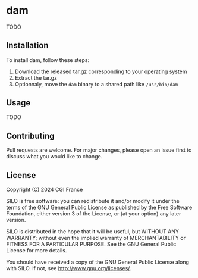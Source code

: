 # dam

TODO

## Installation

To install dam, follow these steps:

1. Download the released tar.gz corresponding to your operating system
2. Extract the tar.gz
3. Optionnaly, move the `dam` binary to a shared path like `/usr/bin/dam`

## Usage

TODO

## Contributing

Pull requests are welcome. For major changes, please open an issue first to discuss what you would like to change.

## License

Copyright (C) 2024 CGI France

SILO is free software: you can redistribute it and/or modify
it under the terms of the GNU General Public License as published by
the Free Software Foundation, either version 3 of the License, or
(at your option) any later version.

SILO is distributed in the hope that it will be useful,
but WITHOUT ANY WARRANTY; without even the implied warranty of
MERCHANTABILITY or FITNESS FOR A PARTICULAR PURPOSE.  See the
GNU General Public License for more details.

You should have received a copy of the GNU General Public License
 along with SILO.  If not, see <http://www.gnu.org/licenses/>.
